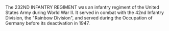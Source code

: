 The 232ND INFANTRY REGIMENT was an infantry regiment of the United States Army during World War II. It served in combat with the 42nd Infantry Division, the "Rainbow Division", and served during the Occupation of Germany before its deactivation in 1947.
